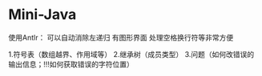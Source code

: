 # Mini-Java

使用Antlr：
可以自动消除左递归
有图形界面
处理空格换行符等非常方便

1.符号表（数组越界、作用域等）
2.继承树（成员类型）
3.问题（如何改错误的输出信息；!!!如何获取错误的字符位置）